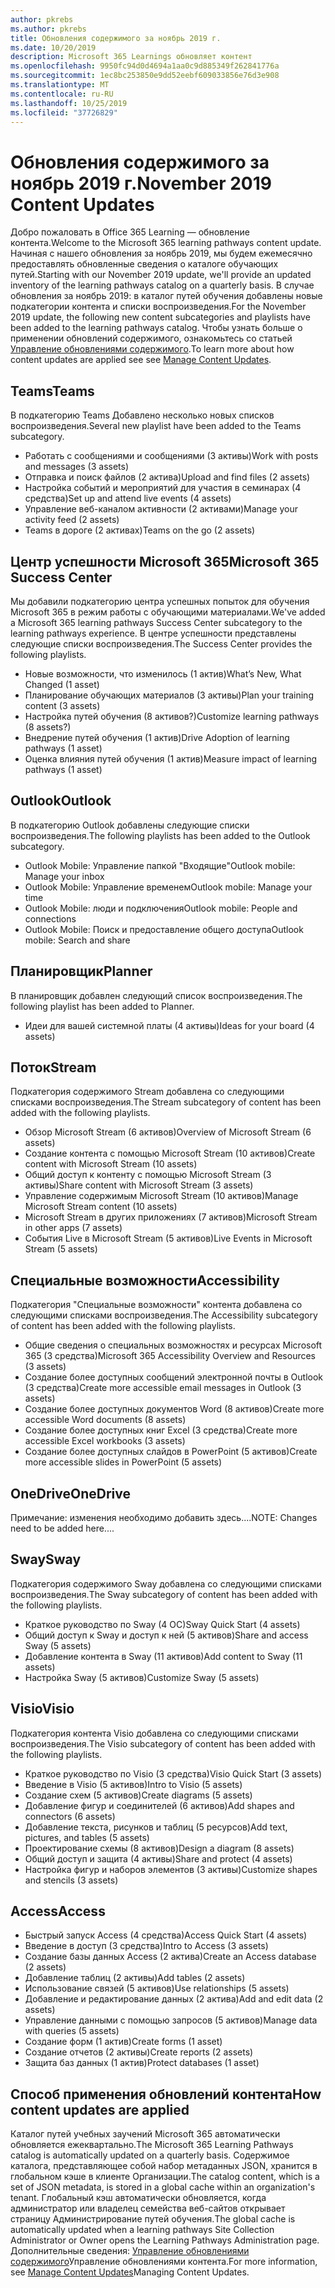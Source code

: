 ```yaml
---
author: pkrebs
ms.author: pkrebs
title: Обновления содержимого за ноябрь 2019 г.
ms.date: 10/20/2019
description: Microsoft 365 Learnings обновляет контент
ms.openlocfilehash: 9950fc94d0d4694a1aa0c9d885349f262841776a
ms.sourcegitcommit: 1ec8bc253850e9dd52eebf609033856e76d3e908
ms.translationtype: MT
ms.contentlocale: ru-RU
ms.lasthandoff: 10/25/2019
ms.locfileid: "37726829"
---
```

# <a name="november-2019-content-updates"></a><span data-ttu-id="5e2f5-103">Обновления содержимого за ноябрь 2019 г.</span><span class="sxs-lookup"><span data-stu-id="5e2f5-103">November 2019 Content Updates</span></span>
<span data-ttu-id="5e2f5-104">Добро пожаловать в Office 365 Learning — обновление контента.</span><span class="sxs-lookup"><span data-stu-id="5e2f5-104">Welcome to the Microsoft 365 learning pathways content update.</span></span> <span data-ttu-id="5e2f5-105">Начиная с нашего обновления за ноябрь 2019, мы будем ежемесячно предоставлять обновленные сведения о каталоге обучающих путей.</span><span class="sxs-lookup"><span data-stu-id="5e2f5-105">Starting with our November 2019 update, we'll provide an updated inventory of the learning pathways catalog on a quarterly basis.</span></span> <span data-ttu-id="5e2f5-106">В случае обновления за ноябрь 2019: в каталог путей обучения добавлены новые подкатегории контента и списки воспроизведения.</span><span class="sxs-lookup"><span data-stu-id="5e2f5-106">For the November 2019 update, the following new content subcategories and playlists have been added to the learning pathways catalog.</span></span> <span data-ttu-id="5e2f5-107">Чтобы узнать больше о применении обновлений содержимого, ознакомьтесь со статьей [Управление обновлениями содержимого](custom_contentupdatesmanage.md).</span><span class="sxs-lookup"><span data-stu-id="5e2f5-107">To learn more about how content updates are applied see see [Manage Content Updates](custom_contentupdatesmanage.md).</span></span>  

## <a name="teams"></a><span data-ttu-id="5e2f5-108">Teams</span><span class="sxs-lookup"><span data-stu-id="5e2f5-108">Teams</span></span>
<span data-ttu-id="5e2f5-109">В подкатегорию Teams Добавлено несколько новых списков воспроизведения.</span><span class="sxs-lookup"><span data-stu-id="5e2f5-109">Several new playlist have been added to the Teams subcategory.</span></span>
- <span data-ttu-id="5e2f5-110">Работать с сообщениями и сообщениями (3 активы)</span><span class="sxs-lookup"><span data-stu-id="5e2f5-110">Work with posts and messages (3 assets)</span></span>
- <span data-ttu-id="5e2f5-111">Отправка и поиск файлов (2 актива)</span><span class="sxs-lookup"><span data-stu-id="5e2f5-111">Upload and find files (2 assets)</span></span>
- <span data-ttu-id="5e2f5-112">Настройка событий и мероприятий для участия в семинарах (4 средства)</span><span class="sxs-lookup"><span data-stu-id="5e2f5-112">Set up and attend live events (4 assets)</span></span>
- <span data-ttu-id="5e2f5-113">Управление веб-каналом активности (2 активами)</span><span class="sxs-lookup"><span data-stu-id="5e2f5-113">Manage your activity feed (2 assets)</span></span>
- <span data-ttu-id="5e2f5-114">Teams в дороге (2 активах)</span><span class="sxs-lookup"><span data-stu-id="5e2f5-114">Teams on the go (2 assets)</span></span>

## <a name="microsoft-365-success-center"></a><span data-ttu-id="5e2f5-115">Центр успешности Microsoft 365</span><span class="sxs-lookup"><span data-stu-id="5e2f5-115">Microsoft 365 Success Center</span></span>
<span data-ttu-id="5e2f5-116">Мы добавили подкатегорию центра успешных попыток для обучения Microsoft 365 в режим работы с обучающими материалами.</span><span class="sxs-lookup"><span data-stu-id="5e2f5-116">We've added a Microsoft 365 learning pathways Success Center subcategory to the learning pathways experience.</span></span> <span data-ttu-id="5e2f5-117">В центре успешности представлены следующие списки воспроизведения.</span><span class="sxs-lookup"><span data-stu-id="5e2f5-117">The Success Center provides the following playlists.</span></span>
- <span data-ttu-id="5e2f5-118">Новые возможности, что изменилось (1 актив)</span><span class="sxs-lookup"><span data-stu-id="5e2f5-118">What’s New, What Changed (1 asset)</span></span>
- <span data-ttu-id="5e2f5-119">Планирование обучающих материалов (3 активы)</span><span class="sxs-lookup"><span data-stu-id="5e2f5-119">Plan your training content (3 assets)</span></span>
- <span data-ttu-id="5e2f5-120">Настройка путей обучения (8 активов?)</span><span class="sxs-lookup"><span data-stu-id="5e2f5-120">Customize learning pathways (8 assets?)</span></span>
- <span data-ttu-id="5e2f5-121">Внедрение путей обучения (1 актив)</span><span class="sxs-lookup"><span data-stu-id="5e2f5-121">Drive Adoption of learning pathways (1 asset)</span></span>
- <span data-ttu-id="5e2f5-122">Оценка влияния путей обучения (1 актив)</span><span class="sxs-lookup"><span data-stu-id="5e2f5-122">Measure impact of learning pathways (1 asset)</span></span>

## <a name="outlook"></a><span data-ttu-id="5e2f5-123">Outlook</span><span class="sxs-lookup"><span data-stu-id="5e2f5-123">Outlook</span></span>
<span data-ttu-id="5e2f5-124">В подкатегорию Outlook добавлены следующие списки воспроизведения.</span><span class="sxs-lookup"><span data-stu-id="5e2f5-124">The following playlists has been added to the Outlook subcategory.</span></span> 
- <span data-ttu-id="5e2f5-125">Outlook Mobile: Управление папкой "Входящие"</span><span class="sxs-lookup"><span data-stu-id="5e2f5-125">Outlook mobile: Manage your inbox</span></span>
- <span data-ttu-id="5e2f5-126">Outlook Mobile: Управление временем</span><span class="sxs-lookup"><span data-stu-id="5e2f5-126">Outlook mobile: Manage your time</span></span>
- <span data-ttu-id="5e2f5-127">Outlook Mobile: люди и подключения</span><span class="sxs-lookup"><span data-stu-id="5e2f5-127">Outlook mobile: People and connections</span></span>
- <span data-ttu-id="5e2f5-128">Outlook Mobile: Поиск и предоставление общего доступа</span><span class="sxs-lookup"><span data-stu-id="5e2f5-128">Outlook mobile: Search and share</span></span>

## <a name="planner"></a><span data-ttu-id="5e2f5-129">Планировщик</span><span class="sxs-lookup"><span data-stu-id="5e2f5-129">Planner</span></span>
<span data-ttu-id="5e2f5-130">В планировщик добавлен следующий список воспроизведения.</span><span class="sxs-lookup"><span data-stu-id="5e2f5-130">The following playlist has been added to Planner.</span></span> 
- <span data-ttu-id="5e2f5-131">Идеи для вашей системной платы (4 активы)</span><span class="sxs-lookup"><span data-stu-id="5e2f5-131">Ideas for your board (4 assets)</span></span>

## <a name="stream"></a><span data-ttu-id="5e2f5-132">Поток</span><span class="sxs-lookup"><span data-stu-id="5e2f5-132">Stream</span></span>
<span data-ttu-id="5e2f5-133">Подкатегория содержимого Stream добавлена со следующими списками воспроизведения.</span><span class="sxs-lookup"><span data-stu-id="5e2f5-133">The Stream subcategory of content has been added with the following playlists.</span></span> 
- <span data-ttu-id="5e2f5-134">Обзор Microsoft Stream (6 активов)</span><span class="sxs-lookup"><span data-stu-id="5e2f5-134">Overview of Microsoft Stream (6 assets)</span></span>
- <span data-ttu-id="5e2f5-135">Создание контента с помощью Microsoft Stream (10 активов)</span><span class="sxs-lookup"><span data-stu-id="5e2f5-135">Create content with Microsoft Stream (10 assets)</span></span>
- <span data-ttu-id="5e2f5-136">Общий доступ к контенту с помощью Microsoft Stream (3 активы)</span><span class="sxs-lookup"><span data-stu-id="5e2f5-136">Share content with Microsoft Stream (3 assets)</span></span>
- <span data-ttu-id="5e2f5-137">Управление содержимым Microsoft Stream (10 активов)</span><span class="sxs-lookup"><span data-stu-id="5e2f5-137">Manage Microsoft Stream content (10 assets)</span></span>
- <span data-ttu-id="5e2f5-138">Microsoft Stream в других приложениях (7 активов)</span><span class="sxs-lookup"><span data-stu-id="5e2f5-138">Microsoft Stream in other apps (7 assets)</span></span>
- <span data-ttu-id="5e2f5-139">События Live в Microsoft Stream (5 активов)</span><span class="sxs-lookup"><span data-stu-id="5e2f5-139">Live Events in Microsoft Stream (5 assets)</span></span>

## <a name="accessibility"></a><span data-ttu-id="5e2f5-140">Специальные возможности</span><span class="sxs-lookup"><span data-stu-id="5e2f5-140">Accessibility</span></span>
<span data-ttu-id="5e2f5-141">Подкатегория "Специальные возможности" контента добавлена со следующими списками воспроизведения.</span><span class="sxs-lookup"><span data-stu-id="5e2f5-141">The Accessibility subcategory of content has been added with the following playlists.</span></span> 
- <span data-ttu-id="5e2f5-142">Общие сведения о специальных возможностях и ресурсах Microsoft 365 (3 средства)</span><span class="sxs-lookup"><span data-stu-id="5e2f5-142">Microsoft 365 Accessibility Overview and Resources (3 assets)</span></span>
- <span data-ttu-id="5e2f5-143">Создание более доступных сообщений электронной почты в Outlook (3 средства)</span><span class="sxs-lookup"><span data-stu-id="5e2f5-143">Create more accessible email messages in Outlook (3 assets)</span></span>
- <span data-ttu-id="5e2f5-144">Создание более доступных документов Word (8 активов)</span><span class="sxs-lookup"><span data-stu-id="5e2f5-144">Create more accessible Word documents (8 assets)</span></span>
- <span data-ttu-id="5e2f5-145">Создание более доступных книг Excel (3 средства)</span><span class="sxs-lookup"><span data-stu-id="5e2f5-145">Create more accessible Excel workbooks (3 assets)</span></span>
- <span data-ttu-id="5e2f5-146">Создание более доступных слайдов в PowerPoint (5 активов)</span><span class="sxs-lookup"><span data-stu-id="5e2f5-146">Create more accessible slides in PowerPoint (5 assets)</span></span>

## <a name="onedrive"></a><span data-ttu-id="5e2f5-147">OneDrive</span><span class="sxs-lookup"><span data-stu-id="5e2f5-147">OneDrive</span></span>
<span data-ttu-id="5e2f5-148">Примечание: изменения необходимо добавить здесь....</span><span class="sxs-lookup"><span data-stu-id="5e2f5-148">NOTE: Changes need to be added here....</span></span>

## <a name="sway"></a><span data-ttu-id="5e2f5-149">Sway</span><span class="sxs-lookup"><span data-stu-id="5e2f5-149">Sway</span></span>
<span data-ttu-id="5e2f5-150">Подкатегория содержимого Sway добавлена со следующими списками воспроизведения.</span><span class="sxs-lookup"><span data-stu-id="5e2f5-150">The Sway subcategory of content has been added with the following playlists.</span></span> 
- <span data-ttu-id="5e2f5-151">Краткое руководство по Sway (4 ОС)</span><span class="sxs-lookup"><span data-stu-id="5e2f5-151">Sway Quick Start (4 assets)</span></span>
- <span data-ttu-id="5e2f5-152">Общий доступ к Sway и доступ к ней (5 активов)</span><span class="sxs-lookup"><span data-stu-id="5e2f5-152">Share and access Sway (5 assets)</span></span>
- <span data-ttu-id="5e2f5-153">Добавление контента в Sway (11 активов)</span><span class="sxs-lookup"><span data-stu-id="5e2f5-153">Add content to Sway (11 assets)</span></span>
- <span data-ttu-id="5e2f5-154">Настройка Sway (5 активов)</span><span class="sxs-lookup"><span data-stu-id="5e2f5-154">Customize Sway (5 assets)</span></span>

## <a name="visio"></a><span data-ttu-id="5e2f5-155">Visio</span><span class="sxs-lookup"><span data-stu-id="5e2f5-155">Visio</span></span>
<span data-ttu-id="5e2f5-156">Подкатегория контента Visio добавлена со следующими списками воспроизведения.</span><span class="sxs-lookup"><span data-stu-id="5e2f5-156">The Visio subcategory of content has been added with the following playlists.</span></span> 
- <span data-ttu-id="5e2f5-157">Краткое руководство по Visio (3 средства)</span><span class="sxs-lookup"><span data-stu-id="5e2f5-157">Visio Quick Start (3 assets)</span></span>
- <span data-ttu-id="5e2f5-158">Введение в Visio (5 активов)</span><span class="sxs-lookup"><span data-stu-id="5e2f5-158">Intro to Visio (5 assets)</span></span>
- <span data-ttu-id="5e2f5-159">Создание схем (5 активов)</span><span class="sxs-lookup"><span data-stu-id="5e2f5-159">Create diagrams (5 assets)</span></span>
- <span data-ttu-id="5e2f5-160">Добавление фигур и соединителей (6 активов)</span><span class="sxs-lookup"><span data-stu-id="5e2f5-160">Add shapes and connectors (6 assets)</span></span>
- <span data-ttu-id="5e2f5-161">Добавление текста, рисунков и таблиц (5 ресурсов)</span><span class="sxs-lookup"><span data-stu-id="5e2f5-161">Add text, pictures, and tables (5 assets)</span></span>
- <span data-ttu-id="5e2f5-162">Проектирование схемы (8 активов)</span><span class="sxs-lookup"><span data-stu-id="5e2f5-162">Design a diagram (8 assets)</span></span>
- <span data-ttu-id="5e2f5-163">Общий доступ и защита (4 активы)</span><span class="sxs-lookup"><span data-stu-id="5e2f5-163">Share and protect (4 assets)</span></span>
- <span data-ttu-id="5e2f5-164">Настройка фигур и наборов элементов (3 активы)</span><span class="sxs-lookup"><span data-stu-id="5e2f5-164">Customize shapes and stencils (3 assets)</span></span>

## <a name="access"></a><span data-ttu-id="5e2f5-165">Access</span><span class="sxs-lookup"><span data-stu-id="5e2f5-165">Access</span></span>
- <span data-ttu-id="5e2f5-166">Быстрый запуск Access (4 средства)</span><span class="sxs-lookup"><span data-stu-id="5e2f5-166">Access Quick Start (4 assets)</span></span>
- <span data-ttu-id="5e2f5-167">Введение в доступ (3 средства)</span><span class="sxs-lookup"><span data-stu-id="5e2f5-167">Intro to Access (3 assets)</span></span>
- <span data-ttu-id="5e2f5-168">Создание базы данных Access (2 актива)</span><span class="sxs-lookup"><span data-stu-id="5e2f5-168">Create an Access database (2 assets)</span></span>
- <span data-ttu-id="5e2f5-169">Добавление таблиц (2 активы)</span><span class="sxs-lookup"><span data-stu-id="5e2f5-169">Add tables (2 assets)</span></span>
- <span data-ttu-id="5e2f5-170">Использование связей (5 активов)</span><span class="sxs-lookup"><span data-stu-id="5e2f5-170">Use relationships (5 assets)</span></span>
- <span data-ttu-id="5e2f5-171">Добавление и редактирование данных (2 актива)</span><span class="sxs-lookup"><span data-stu-id="5e2f5-171">Add and edit data (2 assets)</span></span>
- <span data-ttu-id="5e2f5-172">Управление данными с помощью запросов (5 активов)</span><span class="sxs-lookup"><span data-stu-id="5e2f5-172">Manage data with queries (5 assets)</span></span>
- <span data-ttu-id="5e2f5-173">Создание форм (1 актив)</span><span class="sxs-lookup"><span data-stu-id="5e2f5-173">Create forms (1 asset)</span></span>
- <span data-ttu-id="5e2f5-174">Создание отчетов (2 активы)</span><span class="sxs-lookup"><span data-stu-id="5e2f5-174">Create reports (2 assets)</span></span>
- <span data-ttu-id="5e2f5-175">Защита баз данных (1 актив)</span><span class="sxs-lookup"><span data-stu-id="5e2f5-175">Protect databases (1 asset)</span></span>

## <a name="how-content-updates-are-applied"></a><span data-ttu-id="5e2f5-176">Способ применения обновлений контента</span><span class="sxs-lookup"><span data-stu-id="5e2f5-176">How content updates are applied</span></span>
<span data-ttu-id="5e2f5-177">Каталог путей учебных заучений Microsoft 365 автоматически обновляется ежеквартально.</span><span class="sxs-lookup"><span data-stu-id="5e2f5-177">The Microsoft 365 Learning Pathways catalog is automatically updated on a quarterly basis.</span></span> <span data-ttu-id="5e2f5-178">Содержимое каталога, представляющее собой набор метаданных JSON, хранится в глобальном кэше в клиенте Организации.</span><span class="sxs-lookup"><span data-stu-id="5e2f5-178">The catalog content, which is a set of JSON metadata, is stored in a global cache within an organization's tenant.</span></span> <span data-ttu-id="5e2f5-179">Глобальный кэш автоматически обновляется, когда администратор или владелец семейства веб-сайтов открывает страницу Администрирование путей обучения.</span><span class="sxs-lookup"><span data-stu-id="5e2f5-179">The global cache is automatically updated when a learning pathways Site Collection Administrator or Owner opens the Learning Pathways Administration page.</span></span> <span data-ttu-id="5e2f5-180">Дополнительные сведения: [Управление обновлениями содержимого](custom_contentupdatesmanage.md)Управление обновлениями контента.</span><span class="sxs-lookup"><span data-stu-id="5e2f5-180">For more information, see [Manage Content Updates](custom_contentupdatesmanage.md)Managing Content Updates.</span></span> 